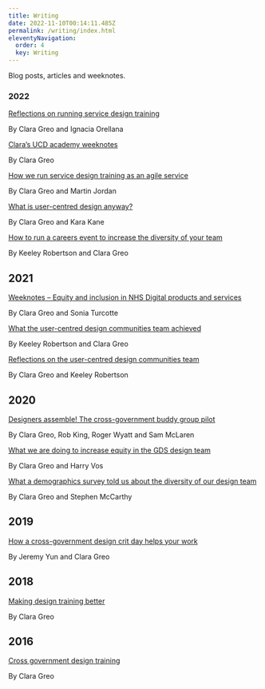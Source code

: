 ```yaml
---
title: Writing
date: 2022-11-10T00:14:11.485Z
permalink: /writing/index.html
eleventyNavigation:
  order: 4
  key: Writing
---
```

Blog posts, articles and weeknotes. 

### 2022

[Reflections on running service design training](https://www.claragreo.com/posts/reflections-on-running-service-design-training/)

By Clara Greo and Ignacia Orellana

[Clara’s UCD academy weeknotes](https://docs.google.com/document/d/1BcU3eVhWur_ww8a9P3u_M17HlZQeay-JuhR5zlLwIyQ/edit?usp=sharing)

By Clara Greo

[How we run service design training as an agile service](https://designnotes.blog.gov.uk/2022/04/04/how-we-run-service-design-training-as-an-agile-service/)

By Clara Greo and Martin Jordan

[What is user-centred design anyway?](https://medium.com/@KaraKane_kk/what-is-user-centred-design-anyway-ac9582ddb6c6)

By Clara Greo and Kara Kane

[How to run a careers event to increase the diversity of your team](https://designnotes.blog.gov.uk/2022/01/19/how-to-run-a-careers-event-to-increase-the-diversity-of-your-team/)

By Keeley Robertson and Clara Greo

## 2021

[Weeknotes – Equity and inclusion in NHS Digital products and services](https://docs.google.com/document/d/1dAqglXGTuYjadNg8RkNFtOFqfNgm2jbzGjZwEU3C_Eg/edit?usp=share_link)

By Clara Greo and Sonia Turcotte

[What the user-centred design communities team achieved](https://designnotes.blog.gov.uk/2021/05/19/what-the-user-centred-design-communities-team-achieved/)

By Keeley Robertson and Clara Greo

[Reflections on the user-centred design communities team](https://designnotes.blog.gov.uk/2021/04/01/reflections-on-the-user-centred-design-communities-team/)

By Clara Greo and Keeley Robertson

## 2020

[Designers assemble! The cross-government buddy group pilot](https://designnotes.blog.gov.uk/2020/12/04/designers-assemble-the-cross-government-buddy-group-pilot/)

By Clara Greo, Rob King, Roger Wyatt and Sam McLaren

[What we are doing to increase equity in the GDS design team](https://designnotes.blog.gov.uk/2020/02/22/what-we-are-doing-to-increase-equity-in-the-gds-design-team/)

By Clara Greo and Harry Vos

[What a demographics survey told us about the diversity of our design team](https://designnotes.blog.gov.uk/2020/01/25/what-a-demographics-survey-told-us-about-the-diversity-of-our-design-team/)

By Clara Greo and Stephen McCarthy

## 2019

[How a cross-government design crit day helps your work](https://designnotes.blog.gov.uk/2019/04/08/how-a-cross-government-design-crit-day-helps-your-work/)

By Jeremy Yun and Clara Greo

## 2018

[Making design training better](https://designnotes.blog.gov.uk/2018/03/20/making-design-training-better/)

By Clara Greo

## 2016

[Cross government design training](https://designnotes.blog.gov.uk/2016/03/18/cross-government-design-training/)

By Clara Greo